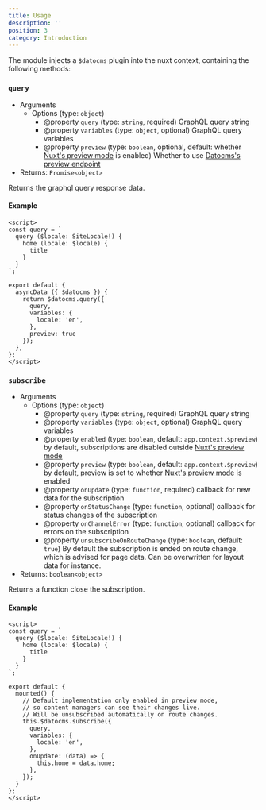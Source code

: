 ```yaml
---
title: Usage
description: ''
position: 3
category: Introduction
---
```


The module injects a `$datocms` plugin into the nuxt context, containing the following methods:

### `query`

* Arguments
  * Options (type: `object`)
    * @property `query` (type: `string`, required) GraphQL query string
    * @property `variables` (type: `object`, optional) GraphQL query variables
    * @property `preview` (type: `boolean`, optional, default: whether [Nuxt's preview mode](https://nuxtjs.org/docs/features/live-preview) is enabled) Whether to use [Datocms's preview endpoint](https://www.datocms.com/docs/content-delivery-api/api-endpoints#preview-endpoint)
* Returns: `Promise<object>`

Returns the graphql query response data.

#### Example

```vue
<script>
const query = `
  query ($locale: SiteLocale!) {
    home (locale: $locale) {
      title
    }
  }
`;

export default {
  asyncData ({ $datocms }) {
    return $datocms.query({
      query,
      variables: {
        locale: 'en',
      },
      preview: true
    });
  },
};
</script>
```

### `subscribe`

* Arguments
  * Options (type: `object`)
    * @property `query` (type: `string`, required) GraphQL query string
    * @property `variables` (type: `object`, optional) GraphQL query variables
    * @property `enabled` (type: `boolean`, default: `app.context.$preview`) by default, subscriptions are disabled outside [Nuxt's preview mode](https://nuxtjs.org/docs/features/live-preview)
    * @property `preview` (type: `boolean`, default: `app.context.$preview`) by default, preview is set to whether [Nuxt's preview mode](https://nuxtjs.org/docs/features/live-preview) is enabled
    * @property `onUpdate` (type: `function`, required) callback for new data for the subscription
    * @property `onStatusChange` (type: `function`, optional) callback for status changes of the subscription
    * @property `onChannelError` (type: `function`, optional) callback for errors on the subscription
    * @property `unsubscribeOnRouteChange` (type: `boolean`, default: `true`) By default the subscription is ended on route change, which is advised for page data. Can be overwritten for layout data for instance.
* Returns: `boolean<object>`

Returns a function close the subscription.

#### Example

```vue
<script>
const query = `
  query ($locale: SiteLocale!) {
    home (locale: $locale) {
      title
    }
  }
`;

export default {
  mounted() {
    // Default implementation only enabled in preview mode,
    // so content managers can see their changes live.
    // Will be unsubscribed automatically on route changes.
    this.$datocms.subscribe({
      query,
      variables: {
        locale: 'en',
      },
      onUpdate: (data) => {
        this.home = data.home;
      },
    });
  }
};
</script>
```
